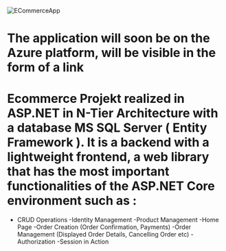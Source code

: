 ![ECommerceApp](https://user-images.githubusercontent.com/58525985/201078578-c2c21ceb-e0f4-44b5-a324-dcf5e0e5a690.png)
# The application will soon be on the Azure platform, will be visible in the form of a link
# Ecommerce Projekt realized in ASP.NET in N-Tier Architecture with a database MS SQL Server ( Entity Framework ). It is a backend with a lightweight frontend, a web library that has the most important functionalities of the ASP.NET Core environment such as :
- CRUD Operations
-Identity Management
-Product Management
-Home Page
-Order Creation (Order Confirmation, Payments)
-Order Management (Displayed Order Details, Cancelling Order etc)
-Authorization
-Session in Action
